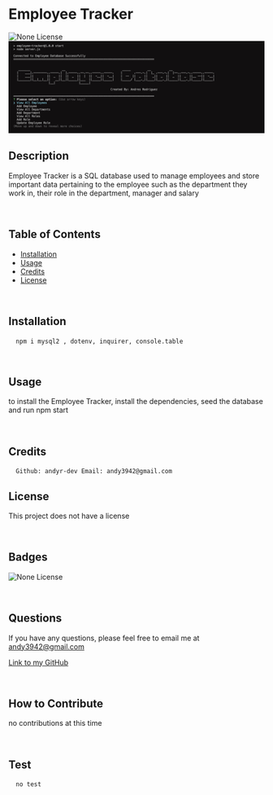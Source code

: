 # Employee Tracker
  
  ![None License](https://img.shields.io/badge/license-None-blueviolet)
  ![image](/assets/employeetracker.png)
  
  ## Description
  
  Employee Tracker is a SQL database used to manage employees and store important data pertaining to the employee such as the department they work in, their role in the department, manager and salary

   <br/>

  ## Table of Contents
  
  - [Installation](#installation)
  - [Usage](#usage)
  - [Credits](#credits)
  - [License](#license)

  <br/>
  
  ## Installation

      npm i mysql2 , dotenv, inquirer, console.table

  
  <br/>

  ## Usage

  to install the Employee Tracker, install the dependencies, seed the database and run npm start

  <br/>
  
  ## Credits

      Github: andyr-dev Email: andy3942@gmail.com
  
  ## License

  This project does not have a license
  
  <br/>

  ## Badges

  ![None License](https://img.shields.io/badge/license-None-blueviolet)  

  <br/>
  
  ## Questions

  If you have any questions, please feel free to email me at andy3942@gmail.com

  [Link to my GitHub](https://github.com/andyr-dev/)
  
  <br/>

  ## How to Contribute

  no contributions at this time

  <br/>
  
  ## Test
      no test

